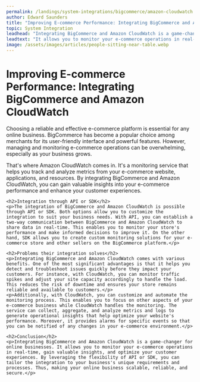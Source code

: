 ```yaml
---
permalink: /landings/system-integrations/bigcommerce/amazon-cloudwatch
author: Edward Saunders
title: "Improving E-commerce Performance: Integrating BigCommerce and Amazon CloudWatch"
topic: System Integration
leadhead: "Integrating BigCommerce and Amazon CloudWatch is a game-changer for online businesses"
leadtext: "It allows you to monitor your e-commerce operations in real-time, gain valuable insights, and optimize your customer experiences. By leveraging the flexibility of API or SDK, you can tailor the integration to your business's unique requirements and processes. Thus, making your online business scalable, reliable, and secure."
image: /assets/images/articles/people-sitting-near-table.webp
---
```

<div class="arttext">	<h1>Improving E-commerce Performance: Integrating BigCommerce and Amazon CloudWatch</h1>
	<p>Choosing a reliable and effective e-commerce platform is essential for any online business. BigCommerce has become a popular choice among merchants for its user-friendly interface and powerful features. However, managing and monitoring e-commerce operations can be overwhelming, especially as your business grows.</p>
	<p>That's where Amazon CloudWatch comes in. It's a monitoring service that helps you track and analyze metrics from your e-commerce website, applications, and resources. By integrating BigCommerce and Amazon CloudWatch, you can gain valuable insights into your e-commerce performance and enhance your customer experiences.</p>

	<h2>Integration through API or SDK</h2>
	<p>The integration of BigCommerce and Amazon CloudWatch is possible through API or SDK. Both options allow you to customize the integration to suit your business needs. With API, you can establish a two-way communication between BigCommerce and Amazon CloudWatch to share data in real-time. This enables you to monitor your store's performance and make informed decisions to improve it. On the other hand, SDK allows you to create custom monitoring solutions for your e-commerce store and other sellers on the BigCommerce platform.</p>

	<h2>Problems their integration solves</h2>
	<p>Integrating BigCommerce and Amazon CloudWatch comes with various benefits. One of the most significant advantages is that it helps you detect and troubleshoot issues quickly before they impact your customers. For instance, with CloudWatch, you can monitor traffic spikes and adjust your site capacity accordingly to handle the load. This reduces the risk of downtime and ensures your store remains reliable and available to customers.</p>
	<p>Additionally, with CloudWatch, you can customize and automate the monitoring process. This enables you to focus on other aspects of your e-commerce business while CloudWatch handles the monitoring. The service can collect, aggregate, and analyze metrics and logs to generate operational insights that help optimize your website's performance. Moreover, it provides alarms for specific events so that you can be notified of any changes in your e-commerce environment.</p>

	<h2>Conclusion</h2>
	<p>Integrating BigCommerce and Amazon CloudWatch is a game-changer for online businesses. It allows you to monitor your e-commerce operations in real-time, gain valuable insights, and optimize your customer experiences. By leveraging the flexibility of API or SDK, you can tailor the integration to your business's unique requirements and processes. Thus, making your online business scalable, reliable, and secure.</p>
</div>
